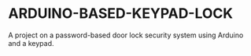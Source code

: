 # ARDUINO-BASED-KEYPAD-LOCK
A project on a password-based door lock security system using Arduino and a keypad.
